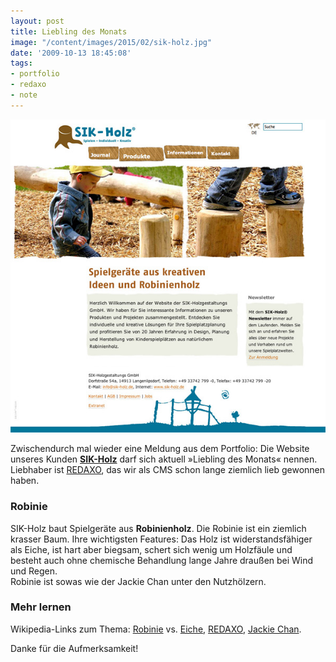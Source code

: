 ```yaml
---
layout: post
title: Liebling des Monats
image: "/content/images/2015/02/sik-holz.jpg"
date: '2009-10-13 18:45:08'
tags:
- portfolio
- redaxo
- note
---
```


![sik-holz](/content/images/2015/02/sik-holz.jpg)

Zwischendurch mal wieder eine Meldung aus dem Portfolio: Die Website unseres Kunden [**SIK-Holz**](http://sik-holz.de) darf sich aktuell »Liebling des Monats« nennen. Liebhaber ist [REDAXO](http://redaxo.de), das wir als CMS schon lange ziemlich lieb gewonnen haben.

### Robinie

SIK-Holz baut Spielgeräte aus **Robinienholz**. Die Robinie ist ein ziemlich krasser Baum. Ihre wichtigsten Features: Das Holz ist widerstandsfähiger als Eiche, ist hart aber biegsam, schert sich wenig um Holzfäule und besteht auch ohne chemische Behandlung lange Jahre draußen bei Wind und Regen.  
 Robinie ist sowas wie der Jackie Chan unter den Nutzhölzern.

### Mehr lernen

Wikipedia-Links zum Thema: [Robinie](http://de.wikipedia.org/wiki/Gew%C3%B6hnliche_Robinie) vs. [Eiche](http://de.wikipedia.org/wiki/Eiche), [REDAXO](http://de.wikipedia.org/wiki/Redaxo), [Jackie Chan](http://de.wikipedia.org/wiki/Jackie_Chan).

Danke für die Aufmerksamkeit!
